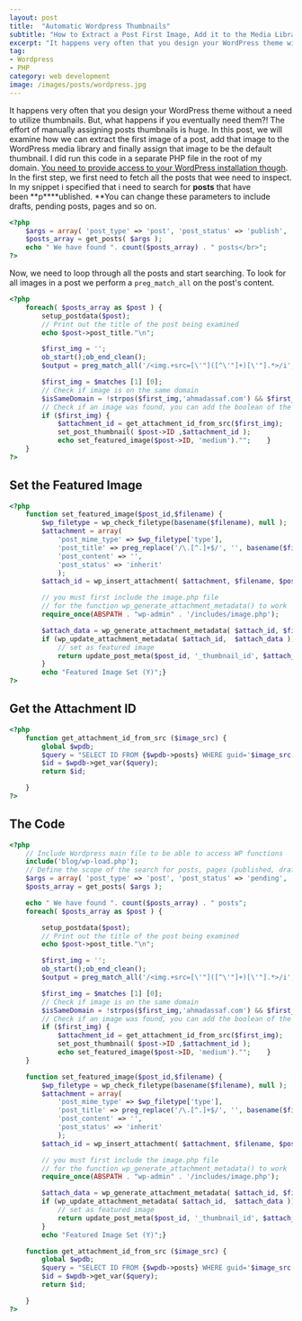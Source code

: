 ```yaml
---
layout: post
title:  "Automatic Wordpress Thumbnails"
subtitle: "How to Extract a Post First Image, Add it to the Media Library and Assign it as a Post Thumbnail in WordPress ?"
excerpt: "It happens very often that you design your WordPress theme without a need to utilise thumbnails. But, what happens if you eventually need them?! The effort of manually assigning posts thumbnails is huge. In this post, we will examine how we can extract the first image of a post, add that image to the WordPress media library and finally assign that image to be the default thumbnail"
tag:
- Wordpress
- PHP
category: web development
image: /images/posts/wordpress.jpg
---
```


<figure style="display:none">
  <img src="/images/posts/wordpress.jpg" alt="quora-logo">
</figure>

It happens very often that you design your WordPress theme without a need to utilize thumbnails. But, what happens if you eventually need them?! The effort of manually assigning posts thumbnails is huge. In this post, we will examine how we can extract the first image of a post, add that image to the WordPress media library and finally assign that image to be the default thumbnail. I did run this code in a separate PHP file in the root of my domain. [You need to provide access to your WordPress installation though](http://wordpress.stackexchange.com/questions/47049/what-is-the-correct-way-to-use-wordpress-functions-outside-wordpress-files). In the first step, we first need to fetch all the posts that wee need to inspect. In my snippet i specified that i need to search for **posts** that have been **p****ublished. **You can change these parameters to include drafts, pending posts, pages and so on.

```php
<?php
    $args = array( 'post_type' => 'post', 'post_status' => 'publish', 'posts_per_page' => -1);
    $posts_array = get_posts( $args );
    echo " We have found ". count($posts_array) . " posts</br>";
?>
```

Now, we need to loop through all the posts and start searching. To look for all images in a post we perform a `preg_match_all` on the post's content.

```php
<?php
    foreach( $posts_array as $post ) {
        setup_postdata($post);
        // Print out the title of the post being examined
        echo $post->post_title."\n";

        $first_img = '';
        ob_start();ob_end_clean();
        $output = preg_match_all('/<img.+src=[\'"]([^\'"]+)[\'"].*>/i', $post->post_content, $matches);

        $first_img = $matches [1] [0];
        // Check if image is on the same domain
        $isSameDomain = !strpos($first_img,'ahmadassaf.com') && $first_img);
        // Check if an image was found, you can add the boolean of the first domain && $isSameDomain
        if ($first_img) {
            $attachment_id = get_attachment_id_from_src($first_img);
            set_post_thumbnail( $post->ID ,$attachment_id );
            echo set_featured_image($post->ID, 'medium')."";    }
    }
?>
```

## Set the Featured Image

```php
<?php
    function set_featured_image($post_id,$filename) {
        $wp_filetype = wp_check_filetype(basename($filename), null );
        $attachment = array(
            'post_mime_type' => $wp_filetype['type'],
            'post_title' => preg_replace('/\.[^.]+$/', '', basename($filename)),
            'post_content' => '',
            'post_status' => 'inherit'
            );
        $attach_id = wp_insert_attachment( $attachment, $filename, $post_id );

        // you must first include the image.php file
        // for the function wp_generate_attachment_metadata() to work
        require_once(ABSPATH . "wp-admin" . '/includes/image.php');

        $attach_data = wp_generate_attachment_metadata( $attach_id, $filename );
        if (wp_update_attachment_metadata( $attach_id,  $attach_data )) {
            // set as featured image
            return update_post_meta($post_id, '_thumbnail_id', $attach_id);
        }
        echo "Featured Image Set (Y)";}
?>
```

## Get the Attachment ID

```php
<?php
    function get_attachment_id_from_src ($image_src) {
        global $wpdb;
        $query = "SELECT ID FROM {$wpdb->posts} WHERE guid='$image_src'";
        $id = $wpdb->get_var($query);
        return $id;

    }
?>
```

## The Code

```php
<?php
    // Include Wordpress main file to be able to access WP functions
    include('blog/wp-load.php');
    // Define the scope of the search for posts, pages (published, drafts ... )
    $args = array( 'post_type' => 'post', 'post_status' => 'pending', 'posts_per_page' => -1);
    $posts_array = get_posts( $args );

    echo " We have found ". count($posts_array) . " posts";
    foreach( $posts_array as $post ) {

        setup_postdata($post);
        // Print out the title of the post being examined
        echo $post->post_title."\n";

        $first_img = '';
        ob_start();ob_end_clean();
        $output = preg_match_all('/<img.+src=[\'"]([^\'"]+)[\'"].*>/i', $post->post_content, $matches);

        $first_img = $matches [1] [0];
        // Check if image is on the same domain
        $isSameDomain = !strpos($first_img,'ahmadassaf.com') && $first_img);
        // Check if an image was found, you can add the boolean of the first domain && $isSameDomain
        if ($first_img) {
            $attachment_id = get_attachment_id_from_src($first_img);
            set_post_thumbnail( $post->ID ,$attachment_id );
            echo set_featured_image($post->ID, 'medium')."";    }
    }

    function set_featured_image($post_id,$filename) {
        $wp_filetype = wp_check_filetype(basename($filename), null );
        $attachment = array(
            'post_mime_type' => $wp_filetype['type'],
            'post_title' => preg_replace('/\.[^.]+$/', '', basename($filename)),
            'post_content' => '',
            'post_status' => 'inherit'
            );
        $attach_id = wp_insert_attachment( $attachment, $filename, $post_id );

        // you must first include the image.php file
        // for the function wp_generate_attachment_metadata() to work
        require_once(ABSPATH . "wp-admin" . '/includes/image.php');

        $attach_data = wp_generate_attachment_metadata( $attach_id, $filename );
        if (wp_update_attachment_metadata( $attach_id,  $attach_data )) {
            // set as featured image
            return update_post_meta($post_id, '_thumbnail_id', $attach_id);
        }
        echo "Featured Image Set (Y)";}

    function get_attachment_id_from_src ($image_src) {
        global $wpdb;
        $query = "SELECT ID FROM {$wpdb->posts} WHERE guid='$image_src'";
        $id = $wpdb->get_var($query);
        return $id;

    }
?>
```